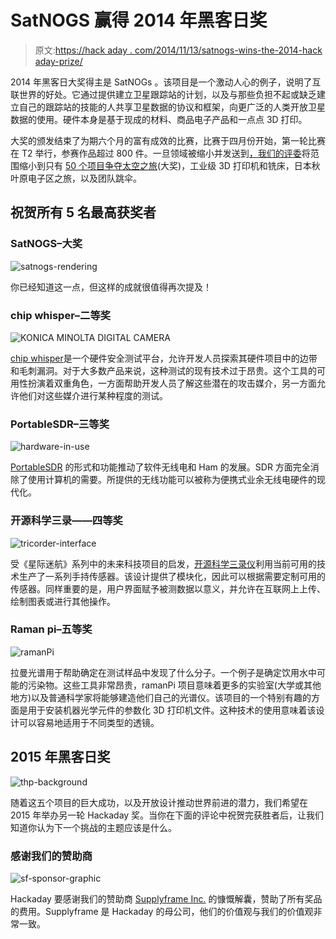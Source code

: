 # SatNOGS 赢得 2014 年黑客日奖

> 原文:[https://hack aday . com/2014/11/13/satnogs-wins-the-2014-hack aday-prize/](https://hackaday.com/2014/11/13/satnogs-wins-the-2014-hackaday-prize/)

2014 年黑客日大奖得主是 SatNOGs 。该项目是一个激动人心的例子，说明了互联世界的好处。它通过提供建立卫星跟踪站的计划，以及与那些负担不起或缺乏建立自己的跟踪站的技能的人共享卫星数据的协议和框架，向更广泛的人类开放卫星数据的使用。硬件本身是基于现成的材料、商品电子产品和一点点 3D 打印。

大奖的颁发结束了为期六个月的富有成效的比赛，比赛于四月份开始，第一轮比赛在 T2 举行，参赛作品超过 800 件。一旦领域被缩小并发送到[，我们的评委](http://hackaday.io/prize/judges)将范围缩小到只有 [50 个项目争夺太空之旅](http://hackaday.io/list/2864-the-hackaday-prize-semifinalists)(大奖)，工业级 3D 打印机和铣床，日本秋叶原电子区之旅，以及团队跳伞。

## 祝贺所有 5 名最高获奖者

### SatNOGS–大奖

![satnogs-rendering](../Images/a53c0b3a3f8fae931475f62cc3794e0e.png)

你已经知道这一点，但这样的成就很值得再次提及！

### chip whisper–二等奖

![KONICA MINOLTA DIGITAL CAMERA](../Images/c77aae2709ee7b1ce0eddfab18d2af3f.png)

[chip whisper](http://hackaday.io/project/956-ChipWhisperer%C2%AE%3A-Security-Research)是一个硬件安全测试平台，允许开发人员探索其硬件项目中的边带和毛刺漏洞。对于大多数产品来说，这种测试的现有技术过于昂贵。这个工具的可用性扮演着双重角色，一方面帮助开发人员了解这些潜在的攻击媒介，另一方面允许他们对这些媒介进行某种程度的测试。

### PortableSDR–三等奖

![hardware-in-use](../Images/10aff775bbf75927017ad9e9387ba698.png)

[PortableSDR](http://hackaday.io/project/1538-PortableSDR) 的形式和功能推动了软件无线电和 Ham 的发展。SDR 方面完全消除了使用计算机的需要。所提供的无线功能可以被称为便携式业余无线电硬件的现代化。

### 开源科学三录——四等奖

![tricorder-interface](../Images/c12b55157ce811b73519d05e94c94054.png)

受《星际迷航》系列中的未来科技项目的启发，[开源科学三录仪](http://hackaday.io/project/1395-Open-Source-Science-Tricorder)利用当前可用的技术生产了一系列手持传感器。该设计提供了模块化，因此可以根据需要定制可用的传感器。同样重要的是，用户界面赋予被测数据以意义，并允许在互联网上上传、绘制图表或进行其他操作。

### Raman pi–五等奖

![ramanPi](../Images/8ab794ad1d66ae3b1d11cb612af0df18.png)

拉曼光谱用于帮助确定在测试样品中发现了什么分子。一个例子是确定饮用水中可能的污染物。这些工具非常昂贵，ramanPi 项目意味着更多的实验室(大学或其他地方)以及普通科学家将能够建造他们自己的光谱仪。该项目的一个特别有趣的方面是用于安装机器光学元件的参数化 3D 打印机文件。这种技术的使用意味着该设计可以容易地适用于不同类型的透镜。

## 2015 年黑客日奖

![thp-background](../Images/10a29d34a8527b85cbbb9d3bcdcfb326.png)

随着这五个项目的巨大成功，以及开放设计推动世界前进的潜力，我们希望在 2015 年举办另一轮 Hackaday 奖。当你在下面的评论中祝贺完获胜者后，让我们知道你认为下一个挑战的主题应该是什么。

### 感谢我们的赞助商

![sf-sponsor-graphic](../Images/5a0817b86cc31a05cf08b114e1db1cb3.png)

Hackaday 要感谢我们的赞助商 [Supplyframe Inc.](http://supplyframe.com/) 的慷慨解囊，赞助了所有奖品的费用。Supplyframe 是 Hackaday 的母公司，他们的价值观与我们的价值观非常一致。